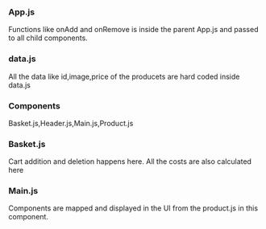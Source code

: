 ### App.js
Functions like onAdd and onRemove is inside the parent App.js and passed to all child components.
### data.js
All the data like id,image,price of the producets are hard coded inside data.js
### Components
Basket.js,Header.js,Main.js,Product.js
### Basket.js
Cart addition and deletion happens here. All the costs are also calculated here
### Main.js
Components are mapped and displayed in the UI from the product.js in this component.